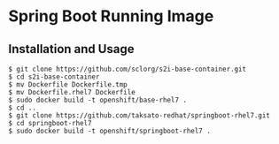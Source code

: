 Spring Boot Running Image
========================================

Installation and Usage
------------------------

```
$ git clone https://github.com/sclorg/s2i-base-container.git
$ cd s2i-base-container
$ mv Dockerfile Dockerfile.tmp
$ mv Dockerfile.rhel7 Dockerfile
$ sudo docker build -t openshift/base-rhel7 .
$ cd ..
$ git clone https://github.com/taksato-redhat/springboot-rhel7.git
$ cd springboot-rhel7
$ sudo docker build -t openshift/springboot-rhel7 .
```
